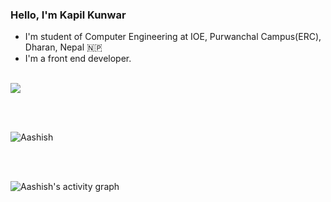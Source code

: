 ### Hello, I'm Kapil Kunwar


- I'm student of Computer Engineering at IOE, Purwanchal Campus(ERC), Dharan, Nepal 🇳🇵
- I'm a front end developer.

<br />


 <img align="center" src="https://github-readme-stats.vercel.app/api/top-langs/?username=undef125&layout=compact&langs_count=8&theme=dark" />

<br/><br/>
<p><img align="center" src="https://github-readme-streak-stats.herokuapp.com/?user=undef125&theme=dark" alt="Aashish" /></p>
<br/><br/>

<p><img align="center" src="https://activity-graph.herokuapp.com/graph?username=undef125&theme=dracula" alt="Aashish's activity graph" /></p>
<br>




